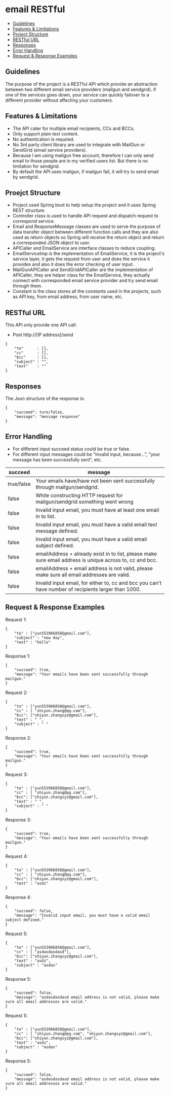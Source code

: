 # email RESTful

* [Guidelines](#guidelines)
* [Features & Limitations](#features-&-limitations)
* [Project Structure](#project-structure)
* [RESTful URL](#restful-url)
* [Responses](#responses)
* [Error Handling](#error-handling)
* [Request & Response Examples](#resquest-&-response-examples)

## Guidelines

The purpose of the project is a RESTful API which provide an abstraction between two different email service providers (mailgun and sendgrid).
if one of the services goes down, your service can quickly failover to a different provider without affecting your customers.

## Features & Limitations
* The API cater for multiple email recipients, CCs and BCCs.
* Only support plain text content.
* No authentication is required.
* No 3rd party client library are used to integrate with MailGun or SendGrid (email service providers).
* Because I am using mailgun free account, therefore I can only send email to those people are in my verified users list. But there is no limitation for sendgrid.
* By default the API uses mailgun, if mailgun fail, it will try to send email by sendgrid.
## Proejct Structure
* Project used Spring boot to help setup the project and it uses Spring REST structure.
* Controller class is used to handle API request and dispatch request to correspond service.
* Email and ResponseMessage classes are used to serve the purpose of data transfer object between different function calls and they are also used as return objects so Spring will receive the return object and return a corresponded JSON object to user.
* APICaller and EmailService are interface classes to reduce coupling.
* EmailServiceImp is the implementation of EmailService, it is the project's service layer, it gets the request from user and does the service it provides and also it does the error checking of user input.
* MailGunAPICaller and SendGridAPICaller are the implementation of APICaller, they are helper class for the EmailService, they actually connect with corresponded email service provider and try send email through them.
* Constant is the class stores all the constants used in the projects, such as API key, from email address, from user name, etc.

## RESTful URL
This API only provide one API call:
* Post http://\[IP address\]/send
```
{
    "to"      : [],
    "cc"      : [],
    "bcc"     : [],
    "subject" : "",
    "text"    : ""
}

```

## Responses
The Json structure of the response is:
```aild
{
    "succeed": ture/false,
    "message": "message response"
}
```

## Error Handling
* For different input succeed status could be true or false.
* For different input messages could be "Invalid input, because...", "your message has been successfully sent", etc.

|  succeed   |     message                                                                                              |
| ---------- | ---------------                                                                                          |
| true/false | Your emails have/have not been sent successfully through mailgun/sendgrid.                               | 
|   false    | While constructing HTTP request for mailgun/sendgrid something went wrong                                |
|   false    | Invalid input email, you must have at least one email in to list.                                        |
|   false    | Invalid input email, you must have a valid email text message defined.                                   |
|   false    | Invalid input email, you must have a valid email subject defined.                                        |
|   false    | emailAddress + already exist in to list, please make sure email address is unique across to, cc and bcc. |
|   false    | emailAddress + email address is not valid, please make sure all email addresses are valid.               |
|   false    | Invalid input email, for either to, cc and bcc you can't have number of recipients larger than 1000.     |

## Request & Response Examples

Request 1:
```
{
    "to" : ["yun553966858@gmail.com"],
    "subject" : "new day",
    "text" : "hello"
}
```
Response 1:
```
{
    "succeed": true,
    "message": "Your emails have been sent successfully through mailgun."
}
```

Request 2:
```
{
    "to" : ["yun553966858@gmail.com"],
    "cc" : [ "shiyun.zhang@qq.com"],
    "bcc": ["shiyun.zhangsyz@gmail.com"],
    "text" : " ",
    "subject" : " "
}
```
Response 2:
```
{
    "succeed": true,
    "message": "Your emails have been sent successfully through mailgun."
}
```

Request 3:
```
{
    "to" : ["yun553966858@gmail.com"],
    "cc" : [ "shiyun.zhang@qq.com"],
    "bcc": ["shiyun.zhangsyz@gmail.com"],
    "text" : " ",
    "subject" : " "
}
```
Response 3:
```
{
    "succeed": true,
    "message": "Your emails have been sent successfully through mailgun."
}
```

Request 4:
```
{
    "to" : ["yun553966858@gmail.com"],
    "cc" : [ "shiyun.zhang@qq.com"],
    "bcc": ["shiyun.zhangsyz@gmail.com"],
    "text" : "asdz"
}
```
Response 4:
```
{
    "succeed": false,
    "message": "Invalid input email, you must have a valid email subject defined."
}
```

Request 5:
```
{
    "to" : ["yun553966858@gmail.com"],
    "cc" : [ "asdasdasdasd"],
    "bcc": ["shiyun.zhangsyz@gmail.com"],
    "text" : "asdz",
    "subject" : "asdas"
}
```
Response 5:
```
{
    "succeed": false,
    "message": "asdasdasdasd email address is not valid, please make sure all email addresses are valid."
}
```

Request 5:
```
{
    "to" : ["yun553966858@gmail.com"],
    "cc" : [ "shiyun.zhang@qq.com", "shiyun.zhangsyz@gmail.com"],
    "bcc": ["shiyun.zhangsyz@gmail.com"],
    "text" : "asdz",
    "subject" : "asdas"
}
```
Response 5:
```
{
    "succeed": false,
    "message": "asdasdasdasd email address is not valid, please make sure all email addresses are valid."
}
```